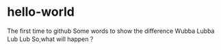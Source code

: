 # hello-world
The first time to github
Some words to show the difference
Wubba Lubba Lub Lub
So,what will happen？
